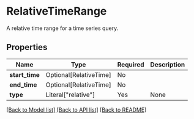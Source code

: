 # RelativeTimeRange

A relative time range for a time series query.


## Properties
| Name | Type | Required | Description |
| ------------ | ------------- | ------------- | ------------- |
**start_time** | Optional[RelativeTime] | No |  |
**end_time** | Optional[RelativeTime] | No |  |
**type** | Literal["relative"] | Yes | None |


[[Back to Model list]](../../README.md#documentation-for-models) [[Back to API list]](../../README.md#documentation-for-api-endpoints) [[Back to README]](../../README.md)
